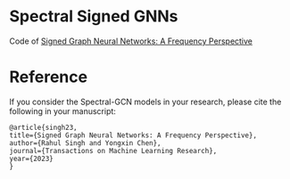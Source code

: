 # Spectral Signed GNNs
Code of [Signed Graph Neural Networks: A Frequency Perspective](https://openreview.net/forum?id=RZveYHgZbu)


# Reference
If you consider the Spectral-GCN models in your research, please cite the following in your manuscript:

```
@article{singh23,
title={Signed Graph Neural Networks: A Frequency Perspective},
author={Rahul Singh and Yongxin Chen},
journal={Transactions on Machine Learning Research},
year={2023}
}
```


